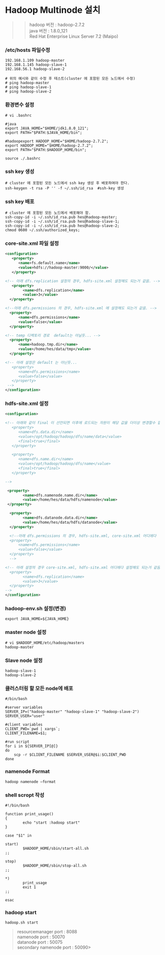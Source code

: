 # Hadoop Multinode 설치
>> hadoop 버전 : hadoop-2.7.2  
>> java 버전 : 1.8.0_121  
>> Red Hat Enterprise Linux Server 7.2 (Maipo)

### /etc/hosts 파일수정
```shell
192.168.1.109 hadoop-master 
192.168.1.145 hadoop-slave-1 
192.168.56.1 hadoop-slave-2

# 위의 예시와 같이 수정 후 테스트(cluster 에 포함된 모든 노드에서 수정)
# ping hadoop-master
# ping hadoop-slave-1
# ping hadoop-slave-2
```

### 환경변수 설정
```shell
# vi .bashrc

#java
export JAVA_HOME="$HOME/jdk1.8.0_121";
export PATH="$PATH:$JAVA_HOME/bin";

#hadoopexport HADOOP_HOME="$HOME/hadoop-2.7.2";
export HADOOP_HOME="$HOME/hadoop-2.7.2";
export PATH="$PATH:$HADOOP_HOME/bin";
```
```shell
source ./.bashrc
```


### ssh key 생성
```shell
# cluster 에 포함된 모든 노드에서 ssh key 생성 후 배포하여야 한다.
ssh-keygen -t rsa -P '' -f ~/.ssh/id_rsa  #ssh-key 생성
```

### ssh key 배포
```shell
# cluster 에 포함된 모든 노드에서 배포해야 함.
ssh-copy-id -i ~/.ssh/id_rsa.pub hes@hadoop-master;
ssh-copy-id -i ~/.ssh/id_rsa.pub hes@hadoop-slave-1;
ssh-copy-id -i ~/.ssh/id_rsa.pub hes@hadoop-slave-2;
chmod 0600 ~/.ssh/authorized_keys;
```

### core-site.xml 파일 설정
```xml
<configuration>
   <property> 
      <name>fs.default.name</name> 
      <value>hdfs://hadoop-master:9000/</value> 
   </property> 

<!-- 아래 dfs.replication 설정의 경우, hdfs-site.xml 설정해도 되는거 같음. -->  
   <property>
        <name>dfs.replication</name>
        <value>3</value>
  </property>

<!--아래 dfs.permissions 의 경우, hdfs-site.xml 에 설정해도 되는거 같음. -->
  <property> 
      <name>dfs.permissions</name> 
      <value>false</value> 
  </property>

<!-- temp 디렉토리 경로  default는 아닐듯... -->
  <property>
      <name>hadoop.tmp.dir</name>
      <value>/home/hes/data/tmp</value>
  </property>

<!-- 아래 설정은 default 는 아닌듯...
   <property> 
      <name>dfs.permissions</name> 
      <value>false</value> 
   </property> 
 -->
</configuration>
```

### hdfs-site.xml 설정
```xml
<configuration>

<!-- 아래와 같이 final 이 선언되면 이후에 로드되는 자원이 해당 값을 더이상 변경할수 없음.
   <property> 
      <name>dfs.data.dir</name> 
      <value>/opt/hadoop/hadoop/dfs/name/data</value> 
      <final>true</final> 
   </property> 

   <property> 
      <name>dfs.name.dir</name> 
      <value>/opt/hadoop/hadoop/dfs/name</value> 
      <final>true</final> 
   </property> 

-->

 <property>
        <name>dfs.namenode.name.dir</name>
        <value>/home/hes/data/hdfs/namenode</value>
 </property>

  <property>
        <name>dfs.datanode.data.dir</name>
        <value>/home/hes/data/hdfs/datanode</value>
  </property>

  <!--아래 dfs.permissions 의 경우, hdfs-site.xml, core-site.xml 어디에다  설정해도 되는거 같음. 여기선 core-site.xml 에 설정
  <property> 
      <name>dfs.permissions</name> 
      <value>false</value> 
  </property>
  -->

<!-- 아래 설정의 경우 core-site.xml, hdfs-site.xml 어디에다 설정해도 되는거 같음. 여기서는 core-site.xml 에 설정
  <property>
        <name>dfs.replication</name>
        <value>3</value>
  </property>
-->  
</configuration>
```

### hadoop-env.sh 설정(변경)
```shell
export JAVA_HOME=${JAVA_HOME}
```

### master node 설정
```shell
# vi $HADOOP_HOME/etc/hadoop/masters
hadoop-master
```

### Slave node 설정
```shell
hadoop-slave-1
hadoop-slave-2
```


### 클러스터링 할 모든 node에 배포
```shell
#/bin/bash

#server variables
SERVER_IP=("hadoop-master" "hadoop-slave-1" "hadoop-slave-2")
SERVER_USER="user"

#client variables
CLIENT_PWD=`pwd | xargs`;
CLIENT_FILENAME=$1;

#run script
for i in ${SERVER_IP[@]}
do
	scp -r $CLIENT_FILENAME $SERVER_USER@$i:$CLIENT_PWD
done
```

### namenode Format
```shell
hadoop namenode –format
```

### shell scropt 작성
```shell
#!/bin/bash

function print_usage()
{
        echo "start :hadoop start"
}

case "$1" in

start)
        $HADOOP_HOME/sbin/start-all.sh
;;

stop)
        $HADOOP_HOME/sbin/stop-all.sh
;;

*)
        print_usage
        exit 1
;;

esac
```

### hadoop start
```shell
hadoop.sh start
```


> resourcemanager port : 8088  
> namenode port : 50070  
> datanode port : 50075  
> secondary namenode port : 50090>
